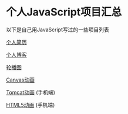 # 个人JavaScript项目汇总

以下是自己用JavaScript写过的一些项目列表

[个人简历](https://calabash519.github.io/project-collections/Resume/index.html)

[个人博客](https://calabash519.github.io/)

[轮播图](https://calabash519.github.io/project-collections/carousel/rotation.html)

[Canvas动画](https://calabash519.github.io/project-collections/Canvas/index.html)

[Tomcat动画](https://calabash519.github.io/project-collections/Tomcat/cat.html) (手机端)

[HTML5动画](https://calabash519.github.io/project-collections/HTML5-pages/index.html) (手机端)

